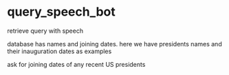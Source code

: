 # query_speech_bot
retrieve query with speech

database has names and joining dates.
here we have presidents names and their inauguration dates as examples

ask for joining dates of any recent US presidents
